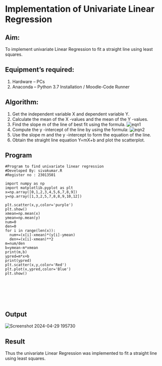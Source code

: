 # Implementation of Univariate Linear Regression
## Aim:
To implement univariate Linear Regression to fit a straight line using least squares.
## Equipment’s required:
1.	Hardware – PCs
2.	Anaconda – Python 3.7 Installation / Moodle-Code Runner
## Algorithm:
1.	Get the independent variable X and dependent variable Y.
2.	Calculate the mean of the X -values and the mean of the Y -values.
3.	Find the slope m of the line of best fit using the formula.
 ![eqn1](./eq1.jpg)
4.	Compute the y -intercept of the line by using the formula:
![eqn2](./eq2.jpg)  
5.	Use the slope m and the y -intercept to form the equation of the line.
6.	Obtain the straight line equation Y=mX+b and plot the scatterplot.
## Program 
```
#Program to find univariate linear regression
#Developed By: sivakumar.R
#Register no : 23013501

import numpy as np
import matplotlib.pyplot as plt
x=np.array([0,1,2,3,4,5,6,7,8,9])
y=np.array([1,3,2,5,7,8,8,9,10,12])

plt.scatter(x,y,color='purple')
plt.show()
xmean=np.mean(x)
ymean=np.mean(y)
num=0
den=0
for i in range(len(x)):
  num+=(x[i]-xmean)*(y[i]-ymean)
  den+=(x[i]-xmean)**2
m=num/den
b=ymean-m*xmean
print(m,b)
ypred=m*x+b
print(ypred)
plt.scatter(x,y,color='Red')
plt.plot(x,ypred,color='Blue')
plt.show()







```
## Output
![Screenshot 2024-04-29 195730](https://github.com/SIVAmech123/Univariate-Linear-Regression/assets/151629067/43b551c1-22c1-4006-8f54-ba2a5a38012e)


## Result
Thus the univariate Linear Regression was implemented to fit a straight line using least squares.
